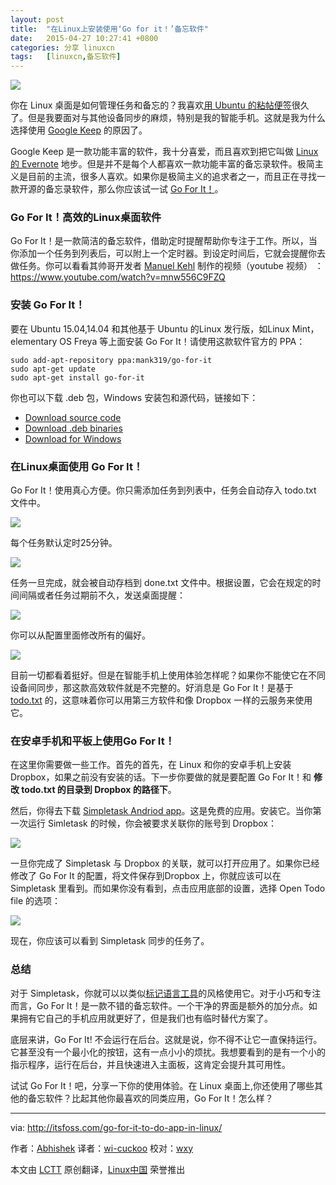 ```yaml
---
layout: post
title:	"在Linux上安装使用‘Go for it！’备忘软件"
date:	2015-04-27 10:27:41 +0800 
categories:	分享 linuxcn 
tags:	[linuxcn,备忘软件]
---
```



![](/Asserts/Images//attachment/album/201504/27/102743gcjp3cv7jp4kkz66.jpg)


你在 Linux 桌面是如何管理任务和备忘的？我喜欢[用 Ubuntu 的粘帖便签](http://itsfoss.com/indicator-stickynotes-windows-like-sticky-note-app-for-ubuntu/)很久了。但是我要面对与其他设备同步的麻烦，特别是我的智能手机。这就是我为什么选择使用 [Google Keep](http://itsfoss.com/install-google-keep-ubuntu-1310/) 的原因了。


Google Keep 是一款功能丰富的软件，我十分喜爱，而且喜欢到把它叫做 [Linux 的 Evernote](http://itsfoss.com/5-evernote-alternatives-linux/) 地步。但是并不是每个人都喜欢一款功能丰富的备忘录软件。极简主义是目前的主流，很多人喜欢。如果你是极简主义的追求者之一，而且正在寻找一款开源的备忘录软件，那么你应该试一试 [Go For It！](http://manuel-kehl.de/projects/go-for-it/)。


### Go For It！高效的Linux桌面软件


Go For It！是一款简洁的备忘软件，借助定时提醒帮助你专注于工作。所以，当你添加一个任务到列表后，可以附上一个定时器。到设定时间后，它就会提醒你去做任务。你可以看看其帅哥开发者 [Manuel Kehl](http://manuel-kehl.de/about-me/) 制作的视频（youtube 视频） ： <https://www.youtube.com/watch?v=mnw556C9FZQ>


### 安装 Go For It！


要在 Ubuntu 15.04,14.04 和其他基于 Ubuntu 的Linux 发行版，如Linux Mint， elementary OS Freya 等上面安装 Go For It！请使用这款软件官方的 PPA：



```
sudo add-apt-repository ppa:mank319/go-for-it
sudo apt-get update
sudo apt-get install go-for-it

```

你也可以下载 .deb 包，Windows 安装包和源代码，链接如下：


* [Download source code](https://github.com/mank319/Go-For-It)
* [Download .deb binaries](https://launchpad.net/%7Emank319/+archive/ubuntu/go-for-it)
* [Download for Windows](http://manuel-kehl.de/projects/go-for-it/download-windows-version/)


### 在Linux桌面使用 Go For It！


Go For It！使用真心方便。你只需添加任务到列表中，任务会自动存入 todo.txt 文件中。


![](/Asserts/Images//attachment/album/201504/27/102743ri677zvt6t9yzii4.png)


每个任务默认定时25分钟。


![](/Asserts/Images//attachment/album/201504/27/102744wqoy5gi5ne9823zo.png)


任务一旦完成，就会被自动存档到 done.txt 文件中。根据设置，它会在规定的时间间隔或者任务过期前不久，发送桌面提醒：


![](/Asserts/Images//attachment/album/201504/27/102744sk8ffbuzk4jb8rk5.png)


你可以从配置里面修改所有的偏好。


![](/Asserts/Images//attachment/album/201504/27/102744d22njbxmu0tff0j7.png)


目前一切都看着挺好。但是在智能手机上使用体验怎样呢？如果你不能使它在不同设备间同步，那这款高效软件就是不完整的。好消息是 Go For It！是基于 [todo.txt](http://todotxt.com/) 的，这意味着你可以用第三方软件和像 Dropbox 一样的云服务来使用它。


### 在安卓手机和平板上使用Go For It！


在这里你需要做一些工作。首先的首先，在 Linux 和你的安卓手机上安装 Dropbox，如果之前没有安装的话。下一步你要做的就是要配置 Go For It！和 **修改 todo.txt 的目录到 Dropbox 的路径下**。


然后，你得去下载 [Simpletask Andriod app](https://play.google.com/store/apps/details?id=nl.mpcjanssen.todotxtholo&hl=en)。这是免费的应用。安装它。当你第一次运行 Simletask 的时候，你会被要求关联你的账号到 Dropbox：


![](/Asserts/Images//attachment/album/201504/27/102745s2omwtiwb82bzbo4.jpg)


一旦你完成了 Simpletask 与 Dropbox 的关联，就可以打开应用了。如果你已经修改了 Go For It 的配置，将文件保存到Dropbox 上，你就应该可以在 Simpletask 里看到。而如果你没有看到，点击应用底部的设置，选择 Open Todo file 的选项：


![](/Asserts/Images//attachment/album/201504/27/102745z5xexnffhwwsu2ah.jpg)


现在，你应该可以看到 Simpletask 同步的任务了。


### 总结


对于 Simpletask，你就可以以类似[标记语言工具](http://itsfoss.com/install-latex-ubuntu-1404/)的风格使用它。对于小巧和专注而言，Go For It！是一款不错的备忘软件。一个干净的界面是额外的加分点。如果拥有它自己的手机应用就更好了，但是我们也有临时替代方案了。


底层来讲，Go For It! 不会运行在后台。这就是说，你不得不让它一直保持运行。它甚至没有一个最小化的按钮，这有一点小小的烦扰。我想要看到的是有一个小的指示程序，运行在后台，并且快速进入主面板，这肯定会提升其可用性。


试试 Go For It！吧，分享一下你的使用体验。在 Linux 桌面上,你还使用了哪些其他的备忘软件？比起其他你最喜欢的同类应用，Go For It！怎么样？




---


via: <http://itsfoss.com/go-for-it-to-do-app-in-linux/>


作者：[Abhishek](http://itsfoss.com/author/abhishek/) 译者：[wi-cuckoo](https://github.com/wi-cuckoo) 校对：[wxy](https://github.com/wxy)


本文由 [LCTT](https://github.com/LCTT/TranslateProject) 原创翻译，[Linux中国](http://linux.cn/) 荣誉推出
